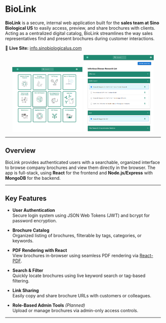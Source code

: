 # BioLink

**BioLink** is a secure, internal web application built for the **sales team at Sino Biological US** to easily access, preview, and share brochures with clients. Acting as a centralized digital catalog, BioLink streamlines the way sales representatives find and present brochures during customer interactions.

🔗 **Live Site:** [info.sinobiologicalus.com](https://info.sinobiologicalus.com)

<p align="center">
  <img src="./client/public/screenshots/Screenshot1.png" alt="Home Page" width="45%" />
  <img src="./client/public/screenshots/Screenshot2.png" alt="PDF Viewer" width="45%" />
</p>

---

## Overview

BioLink provides authenticated users with a searchable, organized interface to browse company brochures and view them directly in the browser. The app is full-stack, using **React** for the frontend and **Node.js/Express** with **MongoDB** for the backend.

---

## Key Features

- **User Authentication**  
  Secure login system using JSON Web Tokens (JWT) and bcrypt for password encryption.

- **Brochure Catalog**  
  Organized listing of brochures, filterable by tags, categories, or keywords.

- **PDF Rendering with React**  
  View brochures in-browser using seamless PDF rendering via [React-PDF](https://github.com/wojtekmaj/react-pdf).

- **Search & Filter**  
  Quickly locate brochures using live keyword search or tag-based filtering.

- **Link Sharing**  
  Easily copy and share brochure URLs with customers or colleagues.

- **Role-Based Admin Tools** *(Planned)*  
  Upload or manage brochures via admin-only access controls.

---

